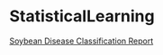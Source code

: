 # StatisticalLearning


[Soybean Disease Classification Report](https://github.com/Gewles/StatisticalLearning/files/14487985/455.Writeup.-.Wolf.Guch.Lewis.Faraj.pdf) 

